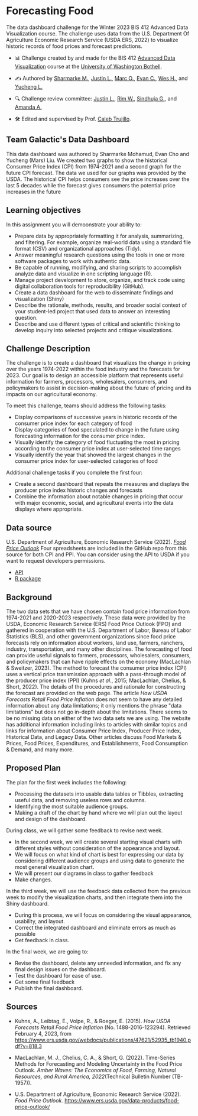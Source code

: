 # Forecasting Food

The data dashboard challenge for the Winter 2023 BIS 412 Advanced Data Visualization course. The challenge uses data from the U.S. Department Of Agriculture Economic Research Service (USDA ERS, 2022) to visualize historic records of food prices and forecast predictions.

-   📊 Challenge created by and made for the BIS 412 [Advanced Data Visualization](https://github.com/UWB-Adv-Data-Vis) course at the [University of Washington Bothell](https://www.uwb.edu/).

-   ✍️ Authored by [Sharmarke M.](https://github.com/Sharmake-CS), [Justin L.](https://github.com/Justin2003), [Marc O.](https://github.com/MOctavo), [Evan C.](https://github.com/Chothepro14), [Wes H.](https://github.com/whuynh2), and [Yucheng L.](https://github.com/YuchengLiuUW)

-   🔍 Challenge review committee: [Justin L.](https://github.com/Justin2003), [Rim W.](https://github.com/rwolde), [Sindhuja G.](https://github.com/singundeti), and [Amanda A.](https://github.com/amandaaguzar)

-   🛠️ Edited and supervised by Prof. [Caleb Trujillo](https://github.com/calebtru).

## Team Galactic's Data Dashboard

This data dashboard was authored by Sharmarke Mohamud, Evan Cho and Yucheng (Mars) Liu.
We created two graphs to show the historical Consumer Price Index (CPI) from 1974-2021 and a second graph for the future CPI forecast. The data we used for our graphs was provided by the USDA. The historical CPI helps consumers see the price increases over the last 5 decades while the forecast gives consumers the potential price increases in the future 

## Learning objectives 

In this assignment you will demoonstrate your ability to:

*    Prepare data by appropriately formatting it for analysis, summarizing, and filtering. For example, organize real-world data using a standard file format (CSV) and organizational approaches (Tidy).
*    Answer meaningful research questions using the tools in one or more software packages to work with authentic data.
*    Be capable of running, modifying, and sharing scripts to accomplish analyze data and visualize in one scripting language (R).
*    Manage project development to store, organize, and track code using digital collaboration tools for reproducibility (GitHub).
*    Create a data dashboard for the web to disseminate findings and visualization (Shiny)
*    Describe the rationale, methods, results, and broader social context of your student-led project that used data to answer an interesting question.
*    Describe and use different types of critical and scientific thinking to develop inquiry into selected projects and critique visualizations.

## Challenge Description

The challenge is to create a dashboard that visualizes the change in pricing over the years 1974-2022 within the food industry and the forecasts for 2023. Our goal is to design an accessible platform that represents useful information for farmers, processors, wholesalers, consumers, and policymakers to assist in decision-making about the future of pricing and its impacts on our agricultural economy. 

To meet this challenge, teams should address the following tasks:

-   Display comparisons of successive years in historic records of the consumer price index for each category of food
-   Display categories of food speculated to change in the future using forecasting information  for the consumer price index.
-   Visually identify the category of food fluctuating the most in pricing according to the consumer price index at user-selected time ranges
-   Visually identify the year that showed the largest changes in the consumer price index for user-selected categories of food

Additional challenge tasks if you complete the first four:
-   Create a second dashboard that repeats the measures and displays the producer price index historic changes and forecasts
-   Combine the information about notable changes in pricing that occur with major economic, social, and agricultural events into the data displays where appropriate.

## Data source

U.S. Department of Agriculture, Economic Research Service (2022). [*Food Price Outlook*](https://www.ers.usda.gov/data-products/food-price-outlook/)
Four spreadsheets are included in the GitHub repo from this source for both CPI and PPI.
You can consider using the API to USDA if you want to request developers permissions.

*  [API](https://www.ers.usda.gov/developer/data-apis/arms-data-api/)
*  [R package](https://cran.r-project.org/web/packages/rarms/index.html)

## Background

The two data sets that we have chosen contain food price information from 1974-2021 and 2020-2023 respectively. These data were provided by the USDA, Economic Research Service (ERS) Food Price Outlook (FPO) and gathered in cooperation with the U.S. Department of Labor, Bureau of Labor Statistics (BLS), and other government organizations since food price forecasts rely on information about workers, land use, farmers, ranchers, industry, transportation, and many other disciplines. The forecasting of food can provide useful signals to farmers, processors, wholesalers, consumers, and policymakers that can have ripple effects on the economy (MacLachlan & Sweitzer, 2023). The method to forecast the consumer price index (CPI) uses a vertical price transmission approach with a pass-through model of the producer price index (PPI) (Kuhns *et al.*, 2015; MacLachlan, Chelius, & Short, 2022). The details of the procedures and rationale for constructing the forecast are provided on the web page. The article *How USDA Forecasts Retail Food Price Inflation* does not seem to have any detailed information about any data limitations; it only mentions the phrase "data limitations" but does not go in-depth about the limitations. There seems to be no missing data on either of the two data sets we are using. The website has additional information including links to articles with similar topics and links for information about Consumer Price Index, Producer Price Index, Historical Data, and Legacy Data. Other articles discuss Food Markets & Prices, Food Prices, Expenditures, and Establishments, Food Consumption & Demand, and many more.

## Proposed Plan

The plan for the first week includes the following:

* Processing the datasets into usable data tables or Tibbles, extracting useful data, and removing useless rows and columns.
* Identifying the most suitable audience groups.
* Making a draft of the chart by hand where we will plan out the layout and design of the dashboard.


During class, we will gather some feedback to revise next week.

* In the second week, we will create several starting visual charts with different styles without consideration of the appearance and layout.
* We will focus on what kind of chart is best for expressing our data by considering different audience groups and using data to generate the most general visualization chart.
* We will present our diagrams in class to gather feedback
* Make changes.

In the third week, we will use the feedback data collected from the previous week to modify the visualization charts, and then integrate them into the Shiny dashboard.

* During this process, we will focus on considering the visual appearance, usability, and layout.
* Correct the integrated dashboard and eliminate errors as much as possible
* Get feedback in class.

In the final week, we are going to:

* Revise the dashboard, delete any unneeded information, and fix any final design issues on the dashboard.
* Test the dashboard for ease of use.
* Get some final feedback
* Publish the final dashboard.

## Sources

-   Kuhns, A., Leibtag, E., Volpe, R., & Roeger, E. (2015). *How USDA Forecasts Retail Food Price Inflation* (No. 1488-2016-123294). Retrieved February 4, 2023, from <https://www.ers.usda.gov/webdocs/publications/47621/52935_tb1940.pdf?v=818.3>

-   MacLachlan, M. J., Chelius, C. A., & Short, G. (2022). Time-Series Methods for Forecasting and Modeling Uncertainty in the Food Price Outlook. *Amber Waves: The Economics of Food, Farming, Natural Resources, and Rural America, 2022*(Technical Bulletin Number (TB-1957)).

-   U.S. Department of Agriculture, Economic Research Service (2022). *Food Price Outlook.* <https://www.ers.usda.gov/data-products/food-price-outlook/>
